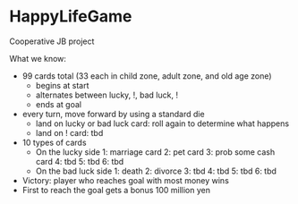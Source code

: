 # HappyLifeGame
Cooperative JB project


What we know:
- 99 cards total (33 each in child zone, adult zone, and old age zone)
    - begins at start
    - alternates between lucky, !, bad luck, !
    - ends at goal
- every turn, move forward by using a standard die
    - land on lucky or bad luck card: roll again to determine what happens
    - land on ! card: tbd
- 10 types of cards
    - On the lucky side
        1: marriage card
        2: pet card
        3: prob some cash card
        4: tbd
        5: tbd
        6: tbd
    - On the bad luck side
        1: death
        2: divorce
        3: tbd
        4: tbd
        5: tbd
        6: tbd
- Victory: player who reaches goal with most money wins
- First to reach the goal gets a bonus 100 million yen

